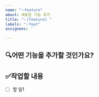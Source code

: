 ```yaml
---
name: "✨feature"
about: 새로운 기능 추가
title: "✨[feature] "
labels: "✨feat"
assignees: ''

---
```


## 🔍어떤 기능을 추가할 것인가요?
<!--
구현할 기능을 적어주세요
-->


## ✅작업할 내용
<!--
어떤 작업들을 할 건가요?
체크박스에 적어주세요!
-->

- [ ] 할 일1
